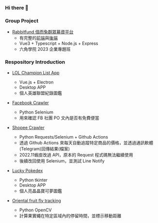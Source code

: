 ### Hi there 👋

### Group Project
- [Rabbitfund 倍而兔群眾募資平台](https://rabbitfund-frontend.vercel.app/)
  - 有完整的[前端](https://github.com/rabbitfund/rabbitfund_frontend)與[後端](https://github.com/rabbitfund/rabbitfund_backend)
  - Vue3 + Typescript + Node.js + Express
  - 六角學院 2023 企業專題班

### Respository Introduction
- [LOL Champion List App](https://github.com/CK642509/lol_champion_list_app)
    - Vue.js + Electron
    - Desktop APP
    - 個人英雄聯盟紀錄圖鑑

- [Facebook Crawler](https://github.com/CK642509/Facebook_Crawler)
    - Python Selenium
    - 用來確認 FB 社團 PO 文內是否有免費便當

- [Shopee Crawler](https://github.com/CK642509/shopee_crawler)
    - Python Requests/Selenium + Github Actions
    - 透過 Github Actions 來每天自動追蹤特定商品的價格，並透過通訊軟體(Telegram)回傳結果(檔案)
    - 2022.11蝦皮改過 API，原本的 Request 程式碼無法繼續使用
    - 後續改回使用 Selenium，並測試 Line Notify

- [Lucky Pokedex](https://github.com/CK642509/luckypokedex)
    - Python tkinter
    - Desktop APP
    - 個人亮晶晶寶可夢圖鑑

- [Oriental fruit fly tracking](https://github.com/CK642509/Oriental_fruit_fly_tracking)
    - Python OpenCV
    - 計算果實蠅在特定區域內的停留時間，並標示移動距離


<!--
**CK642509/CK642509** is a ✨ _special_ ✨ repository because its `README.md` (this file) appears on your GitHub profile.

Here are some ideas to get you started:

- 🔭 I’m currently working on ...
- 🌱 I’m currently learning ...
- 👯 I’m looking to collaborate on ...
- 🤔 I’m looking for help with ...
- 💬 Ask me about ...
- 📫 How to reach me: ...
- 😄 Pronouns: ...
- ⚡ Fun fact: ...
-->
